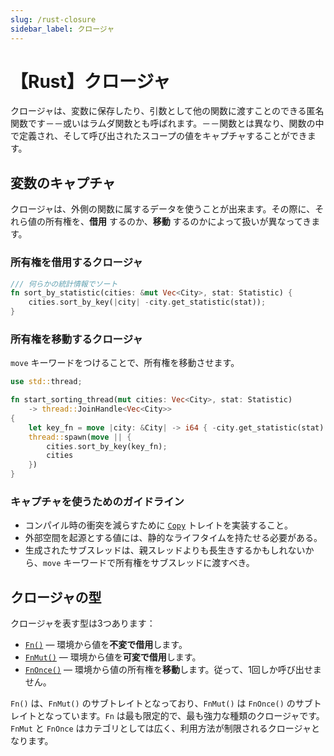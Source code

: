 ```yaml
---
slug: /rust-closure
sidebar_label: クロージャ
---
```


# 【Rust】クロージャ

クロージャは、変数に保存したり、引数として他の関数に渡すことのできる匿名関数です－－或いはラムダ関数とも呼ばれます。－－関数とは異なり、関数の中で定義され、そして呼び出されたスコープの値をキャプチャすることができます。

## 変数のキャプチャ

クロージャは、外側の関数に属するデータを使うことが出来ます。その際に、それら値の所有権を、**借用** するのか、**移動** するのかによって扱いが異なってきます。

### 所有権を借用するクロージャ

```rust
/// 何らかの統計情報でソート
fn sort_by_statistic(cities: &mut Vec<City>, stat: Statistic) {
    cities.sort_by_key(|city| -city.get_statistic(stat));
}
```

### 所有権を移動するクロージャ

`move` キーワードをつけることで、所有権を移動させます。

```rust
use std::thread;

fn start_sorting_thread(mut cities: Vec<City>, stat: Statistic)
    -> thread::JoinHandle<Vec<City>>
{
    let key_fn = move |city: &City| -> i64 { -city.get_statistic(stat) };
    thread::spawn(move || {
        cities.sort_by_key(key_fn);
        cities
    })
}
```

### キャプチャを使うためのガイドライン

- コンパイル時の衝突を減らすために [`Copy`](https://doc.rust-lang.org/std/marker/trait.Copy.html) トレイトを実装すること。
- 外部空間を起源とする値には、静的なライフタイムを持たせる必要がある。
- 生成されたサブスレッドは、親スレッドよりも長生きするかもしれないから、`move` キーワードで所有権をサブスレッドに渡すべき。

## クロージャの型

クロージャを表す型は3つあります：

- [`Fn()`](https://doc.rust-lang.org/std/ops/trait.Fn.html) — 環境から値を**不変で借用**します。
- [`FnMut()`](https://doc.rust-lang.org/std/ops/trait.FnMut.html) — 環境から値を**可変で借用**します。
- [`FnOnce()`](https://doc.rust-lang.org/std/ops/trait.FnOnce.html) — 環境から値の所有権を**移動**します。従って、1回しか呼び出せません。

`Fn()` は、`FnMut()` のサブトレイトとなっており、`FnMut()` は `FnOnce()` のサブトレイトとなっています。`Fn` は最も限定的で、最も強力な種類のクロージャです。`FnMut` と `FnOnce` はカテゴリとしては広く、利用方法が制限されるクロージャとなります。